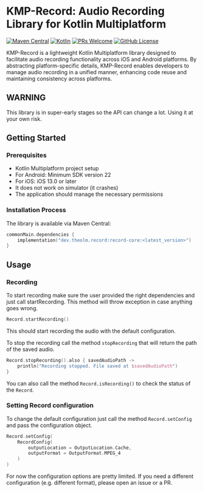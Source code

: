 # KMP-Record: Audio Recording Library for Kotlin Multiplatform

[![Maven Central](https://img.shields.io/maven-central/v/dev.theolm.record/record-core)](https://mvnrepository.com/artifact/dev.theolm)
[![Kotlin](https://img.shields.io/badge/kotlin-2.0.21-blue.svg?logo=kotlin)](http://kotlinlang.org)
[![PRs Welcome](https://img.shields.io/badge/PRs-welcome-brightgreen.svg)](https://github.com/theolm/kmp-record)
[![GitHub License](https://img.shields.io/badge/license-MIT-blue.svg?style=flat)](https://opensource.org/licenses/MIT)

KMP-Record is a lightweight Kotlin Multiplatform library designed to facilitate audio recording functionality across iOS and Android platforms. By abstracting platform-specific details, KMP-Record enables developers to manage audio recording in a unified manner, enhancing code reuse and maintaining consistency across platforms.



## WARNING
This library is in super-early stages so the API can change a lot. Using it at your own risk.

## Getting Started

### Prerequisites

- Kotlin Multiplatform project setup
- For Android: Minimum SDK version 22
- For iOS: iOS 13.0 or later
- It does not work on simulator (it crashes)
- The application should manage the necessary permissions

### Installation Process

The library is available via Maven Central:

```kt
commonMain.dependencies {
    implementation("dev.theolm.record:record-core:<latest_version>")
}
```

## Usage

### Recording

To start recording make sure the user provided the right dependencies and just call startRecording. This method will throw exception in case anything goes wrong.

```kt
Record.startRecording()
```

This should start recording the audio with the default configuration.

To stop the recording call the method `stopRecording` that will return the path of the saved audio.

```kt
Record.stopRecording().also { savedAudioPath ->
    println("Recording stopped. File saved at $savedAudioPath")
}
```

You can also call the method `Record.isRecording()` to check the status of the `Record`.

### Setting Record configuration
To change the default configuration just call the method `Record.setConfig` and pass the configuration object.

```kt
Record.setConfig(
    RecordConfig(
        outputLocation = OutputLocation.Cache,
        outputFormat = OutputFormat.MPEG_4
    )
)
```

For now the configuration options are pretty limited. If you need a different configuration (e.g. different format), please open an issue or a PR.
